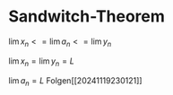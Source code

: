 # Sandwitch-Theorem 
$\lim{x_n} <= \lim {a_n} <= \lim {y_n}$

$\lim{x_n} = \lim {y_n}=L$

$\lim {a_n}= L$
Folgen[[20241119230121]]